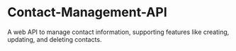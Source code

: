 # Contact-Management-API
A web API to manage contact information, supporting features like creating, updating, and deleting contacts.
